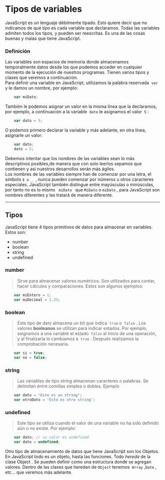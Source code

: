 # Tipos de variables
JavaScript es un lenguaje débilmente tipado. Esto quiere decir que no indicamos de qué tipo es cada variable que declaramos. Todas las variables admiten todos los tipos, y pueden ser reescritas. Es una de las cosas buenas y malas que tiene JavaScript.

### Definición
Las variables son espacios de memoria donde almacenamos temporalmente datos
desde los que podemos acceder en cualquier momento de la ejecución de nuestros
programas. Tienen varios tipos y clases que veremos a continuación.<br>
Para definir una variable en JavaScript, utilizamos la palabra reservada<code> var </code> y le damos un nombre, por ejemplo: <br>   
```javascript
    var miDato;
```
También le podemos asignar un valor en la misma línea que la declaramos, por ejemplo, a continuación a la variable<code> dato</code> le asignamos el valor<code> 5</code> :
```javascript
    var dato = 5;
```
O podemos primero declarar la variable y más adelante, en otra línea, asignarle un valor:
```javascript
    var dato;
    dato = 5;
```
Debemos intentar que los nombres de las variables sean lo más descriptivos posibles,de manera que con solo leerlos sepamos que contienen y así nuestros desarrollos serán más ágiles. <br>
Los nombres de las variables siempre han de comenzar por una letra, el símbolo <code>$ o _ </code>, nunca pueden comenzar por números u otros caracteres especiales. JavaScript también distingue entre mayúsculas o minúsculas, por tanto no es lo mismo <code> miDato </code> que <code>MiDato</code> o <code>miDato</code> , para JavaScript son nombres diferentes y las tratará de manera diferente.

---
## Tipos
JavaScript tiene 4 tipos primitivos de datos para almacenar en variables. Estos son:
* number <br>
* boolean <br>
* string <br>
* undefined <br>
### number
> Sirve para almacenar valores numéricos. Son utilizados para contar, hacer cálculos y comparaciones. Estos son algunos ejemplos:
```javascript
    var miEntero = 1;
    var miDecimal = 1.33;
```
### boolean
>Este tipo de dato almacena un bit que indica<code> true</code> o<code> false</code> . Los valores **booleanos** se utilizan para indicar estados. Por ejemplo, asignamos a una variable el estado<code> false</code> al inicio de una operación, y al finalizarla lo cambiamos a<code> true</code> . Después realizamos la comprobación necesaria.
```javascript
    var si = true;
    var no = false;
```
### string
>Las variables de tipo string almacenan caracteres o palabras. Se delimitan entre comillas simples o dobles. Ejemplo
```javascript
    var dato = "Esto es un string";
    var otroDato = 'Esto es otro string';
```
### undefined
>Este tipo se utiliza cuando el valor de una variable no ha sido definido aún o no existe.
Por ejemplo:
```javascript
    var dato; // su valor es undefined
    var dato = undefined;
```
Otro tipo de almacenamiento de datos que tiene JavaScript son los Objetos. En
JavaScript todo es un objeto, hasta las funciones. Todo *hereda* de la clase Object . Se pueden definir como una estructura donde se agregan valores. Dentro de las clases que heredan de <code>Object</code> tenemos<code> Array</code> ,<code>Date</code> , etc... que veremos más adelante.